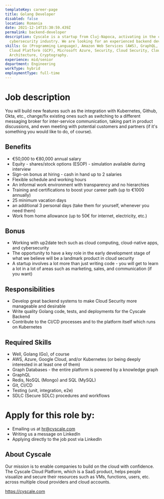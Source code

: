 ```yaml
---
templateKey: career-page
title: Golang Developer
disabled: false
location: Romania
date: 2021-12-14T15:30:59.439Z
permalink: backend-developer
description: Cyscale is a startup from Cluj-Napoca, activating in the cloud
  cybersecurity industry. We are looking for an experienced backend developer.
skills: Go (Programming Language), Amazon Web Services (AWS), GraphQL, Google
  Cloud Platform (GCP), Microsoft Azure, Security, Cloud Security, Cloud-Native
  Architecture, Cryptography.
experience: mid/senior
department: Engineering
workType: hybrid
employmentType: full-time
---
```

# Job description

You will build new features such as the integration with Kubernetes, Github, Okta, etc., change/fix existing ones such as switching to a different messaging broker for inter-service communication, taking part in product discussions, and even meeting with potential customers and partners (if it's something you would like to do, of course).

## Benefits

* €50,000 to €80,000 annual salary
* Equity - shares/stock options (ESOP) - simulation available during interview
* Sign-on bonus at hiring - cash in hand up to 2 salaries
* Flexible schedule and working hours
* An informal work environment with transparency and no hierarchies
* Training and certifications to boost your career path (up to €1000 annually)
* 25 minimum vacation days
* an additional 3 personal days (take them for yourself, whenever you need them)
* Work from home allowance (up to 50€ for internet, electricity, etc.)

## Bonus

* Working with up2date tech such as cloud computing, cloud-native apps, and cybersecurity
* The opportunity to have a key role in the early development stage of what we believe will be a landmark product in cloud security
* A startup involves a lot more than just writing code - you will get to learn a lot in a lot of areas such as marketing, sales, and communication (if you want)

## Responsibilities

* Develop great backend systems to make Cloud Security more manageable and desirable
* Write quality Golang code, tests, and deployments for the Cyscale Backend
* Contribute to the CI/CD processes and to the platform itself which runs on Kubernetes

## Required Skills

* Well, Golang (Go), of course
* AWS, Azure, Google Cloud, and/or Kubernetes (or being deeply interested in at least one of them)
* Graph Databases - the entire platform is powered by a knowledge graph
* GraphQL
* Redis, NoSQL (Mongo) and SQL (MySQL)
* Git, CI/CD
* Testing (unit, integration, e2e)
* SDLC (Secure SDLC) procedures and workflows

# Apply for this role by:

* Emailing us at [hr@cyscale.com](mailto:hr@cyscale.com)
* Writing us a message on LinkedIn
* Applying directly to the job post via LinkedIn

## About Cyscale

Our mission is to enable companies to build on the cloud with confidence. The Cyscale Cloud Platform, which is a SaaS product, helps people visualize and secure their resources such as VMs, functions, users, etc. across multiple cloud providers and cloud accounts.

https://cyscale.com